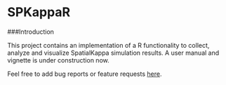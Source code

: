 SPKappaR
========

###Introduction

This project contains an implementation of a R functionality to collect, analyze and visualize SpatialKappa
simulation results. A user manual and vignette is under construction now.

Feel free to add bug reports or feature requests [here][bug-link].

[bug-link]: https://github.com/lptolik/SPKappaR/issues
